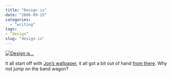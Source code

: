 ```yaml
---
title: "Design is"
date: "2006-09-15"
categories:
  - "writing"
tags:
- “design”
slug: "design-is"
---
```


 [![Design is...][image-1]][1]

It all start off with [Jon’s wallpaper][2], it all got a bit out of hand [from there][3]. Why not jump on the band wagon?

[1]:	https://www.flickr.com/photos/funkylarma/243818252/ "Photo Sharing"
[2]:	https://www.hicksdesign.co.uk/journal/design-is-just-making-things-line-up
[3]:	https://flickr.com/photos/luxuryluke/243226912/

[image-1]:	/images/243818252_158352966c.jpg